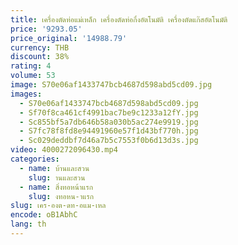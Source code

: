 ```yaml
---
title: เครื่องตัดท่อแม่เหล็ก เครื่องตัดท่อกึ่งอัตโนมัติ เครื่องตัดแก๊สอัตโนมัติ
price: '9293.05'
price_original: '14988.79'
currency: THB
discount: 38%
rating: 4
volume: 53
image: S70e06af1433747bcb4687d598abd5cd09.jpg
images:
  - S70e06af1433747bcb4687d598abd5cd09.jpg
  - Sf70f8ca461cf4991bac7be9c1233a12fY.jpg
  - Sc855bf5a7db646b58a030b5ac274e9919.jpg
  - S7fc78f8fd8e94491960e57f1d43bf770h.jpg
  - Sc029deddbf7d46a7b5c7553f0b6d13d3s.jpg
video: 4000272096430.mp4
categories:
  - name: บ้านและสวน
    slug: านและสวน
  - name: สิ่งทอหน้าแรก
    slug: งทอหน-าแรก
slug: เคร-องต-ดท-อแม-เหล
encode: oB1AbhC
lang: th
---
```

  